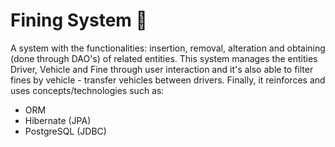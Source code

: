 # Fining System 🚦

A system with the functionalities: insertion, removal, alteration and obtaining (done through DAO's) of related entities. This system manages the entities Driver, Vehicle and Fine through user interaction and it's also able to filter fines by vehicle - transfer vehicles between drivers. Finally, it reinforces and uses concepts/technologies such as:

* ORM
* Hibernate (JPA)
* PostgreSQL (JDBC)

